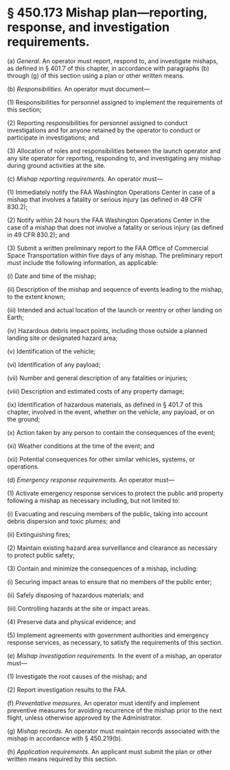 # § 450.173   Mishap plan—reporting, response, and investigation requirements.

(a) *General.* An operator must report, respond to, and investigate mishaps, as defined in § 401.7 of this chapter, in accordance with paragraphs (b) through (g) of this section using a plan or other written means.


(b) *Responsibilities.* An operator must document—


(1) Responsibilities for personnel assigned to implement the requirements of this section;


(2) Reporting responsibilities for personnel assigned to conduct investigations and for anyone retained by the operator to conduct or participate in investigations; and


(3) Allocation of roles and responsibilities between the launch operator and any site operator for reporting, responding to, and investigating any mishap during ground activities at the site.


(c) *Mishap reporting requirements.* An operator must—


(1) Immediately notify the FAA Washington Operations Center in case of a mishap that involves a fatality or serious injury (as defined in 49 CFR 830.2);


(2) Notify within 24 hours the FAA Washington Operations Center in the case of a mishap that does not involve a fatality or serious injury (as defined in 49 CFR 830.2); and


(3) Submit a written preliminary report to the FAA Office of Commercial Space Transportation within five days of any mishap. The preliminary report must include the following information, as applicable:


(i) Date and time of the mishap;


(ii) Description of the mishap and sequence of events leading to the mishap, to the extent known;


(iii) Intended and actual location of the launch or reentry or other landing on Earth;


(iv) Hazardous debris impact points, including those outside a planned landing site or designated hazard area;


(v) Identification of the vehicle;


(vi) Identification of any payload;


(vii) Number and general description of any fatalities or injuries;


(viii) Description and estimated costs of any property damage;


(ix) Identification of hazardous materials, as defined in § 401.7 of this chapter, involved in the event, whether on the vehicle, any payload, or on the ground;


(x) Action taken by any person to contain the consequences of the event;


(xi) Weather conditions at the time of the event; and


(xii) Potential consequences for other similar vehicles, systems, or operations.


(d) *Emergency response requirements.* An operator must—


(1) Activate emergency response services to protect the public and property following a mishap as necessary including, but not limited to:


(i) Evacuating and rescuing members of the public, taking into account debris dispersion and toxic plumes; and


(ii) Extinguishing fires;


(2) Maintain existing hazard area surveillance and clearance as necessary to protect public safety;


(3) Contain and minimize the consequences of a mishap, including:


(i) Securing impact areas to ensure that no members of the public enter;


(ii) Safely disposing of hazardous materials; and


(iii) Controlling hazards at the site or impact areas.


(4) Preserve data and physical evidence; and


(5) Implement agreements with government authorities and emergency response services, as necessary, to satisfy the requirements of this section.


(e) *Mishap investigation requirements.* In the event of a mishap, an operator must—


(1) Investigate the root causes of the mishap; and


(2) Report investigation results to the FAA.


(f) *Preventative measures.* An operator must identify and implement preventive measures for avoiding recurrence of the mishap prior to the next flight, unless otherwise approved by the Administrator.


(g) *Mishap records.* An operator must maintain records associated with the mishap in accordance with § 450.219(b).


(h) *Application requirements.* An applicant must submit the plan or other written means required by this section.




